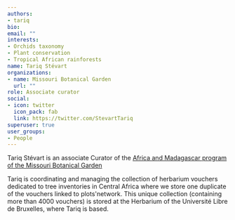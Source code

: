 ```yaml
---
authors:
- tariq
bio: 
email: ""
interests:
- Orchids taxonomy
- Plant conservation
- Tropical African rainforests
name: Tariq Stévart
organizations:
- name: Missouri Botanical Garden
  url: ""
role: Associate curator
social:
- icon: twitter
  icon_pack: fab
  link: https://twitter.com/StevartTariq
superuser: true
user_groups:
- People
---
```


Tariq Stévart is an associate Curator of the
[Africa and Madagascar program of the Missouri Botanical Garden](http://www.missouribotanicalgarden.org/plant-science/plant-science/africa.aspx)

Tariq is coordinating and managing the collection of herbarium vouchers dedicated to tree inventories in Central Africa where we store one duplicate of the vouchers linked to plots'network. This unique collection (containing more than 4000 vouchers) is stored at the Herbarium of the Université Libre de Bruxelles, where Tariq is based.




